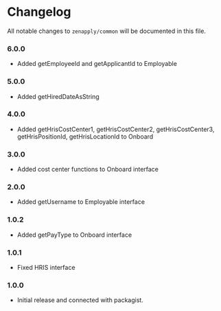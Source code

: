 # Changelog

All notable changes to `zenapply/common` will be documented in this file.

### 6.0.0
- Added getEmployeeId and getApplicantId to Employable

### 5.0.0
- Added getHiredDateAsString

### 4.0.0
- Added getHrisCostCenter1, getHrisCostCenter2, getHrisCostCenter3, getHrisPositionId, getHrisLocationId to Onboard

### 3.0.0
- Added cost center functions to Onboard interface

### 2.0.0
- Added getUsername to Employable interface

### 1.0.2
- Added getPayType to Onboard interface

### 1.0.1
- Fixed HRIS interface

### 1.0.0
- Initial release and connected with packagist.
